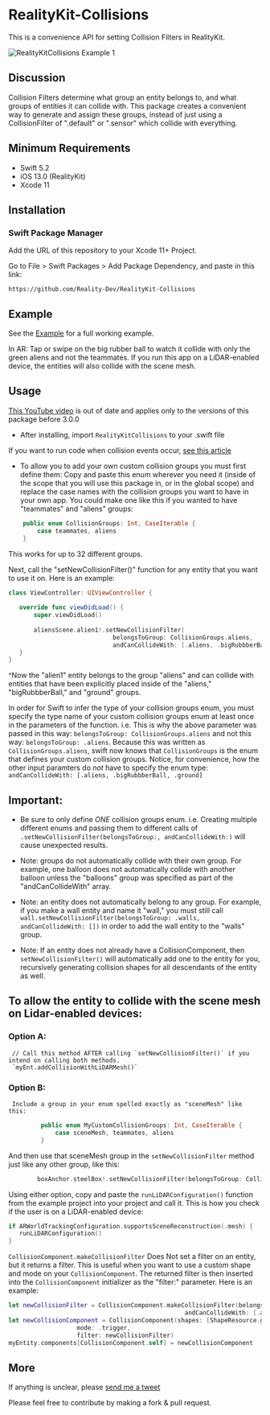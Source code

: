 #  RealityKit-Collisions

This is a convenience API for setting Collision Filters in RealityKit. 


![RealityKitCollisions Example 1](media/CollisionFilters.gif)

## Discussion

Collision Filters determine what group an entity belongs to, and what groups of entities it can collide with. 
This package creates a convenient way to generate and assign these groups, instead of just using a CollisionFilter of ".default" or ".sensor" which collide with everything.

## Minimum Requirements
  - Swift 5.2
  - iOS 13.0 (RealityKit)
  - Xcode 11
  
  ## Installation

  ### Swift Package Manager

  Add the URL of this repository to your Xcode 11+ Project.

  Go to File > Swift Packages > Add Package Dependency, and paste in this link:

`https://github.com/Reality-Dev/RealityKit-Collisions`


## Example
See the [Example](./RealityKit-Collisions-Example) for a full working example.

In AR: Tap or swipe on the big rubber ball to watch it collide with only the green aliens and not the teammates.
If you run this app on a LiDAR-enabled device, the entities will also collide with the scene mesh.




## Usage

[This YouTube video](https://youtu.be/Pit-Dn8WvN8) is out of date and applies only to the versions of this package before 3.0.0

- After installing, import `RealityKitCollisions` to your .swift file

If you want to run code when collision events occur, [see this article](https://realitydev.medium.com/realitykit-easier-collision-groups-818b07508c4c)


- To allow you to add your own custom collision groups you must first define them:
Copy and paste this enum wherever you need it (inside of the scope that you will use this package in, or in the global scope) and replace the case names with the collision groups you want to have in your own app. You could make one like this if you wanted to have "teammates" and "aliens" groups:
``` swift
    public enum CollisionGroups: Int, CaseIterable {
        case teammates, aliens
    }
```
This works for up to 32 different groups.

 Next, call the "setNewCollisionFilter()" function for any entity that you want to use it on.
 Here is an example:
 
 ``` swift
 class ViewController: UIViewController {
    
    override func viewDidLoad() {
        super.viewDidLoad()
        
        aliensScene.alien1!.setNewCollisionFilter(
                              belongsToGroup: CollisionGroups.aliens,
                              andCanCollideWith: [.aliens, .bigRubbberBall, .ground])
    }
}
```

^Now the "alien1" entity belongs to the group "aliens" and can collide with entities that have been explicitly placed inside of the "aliens," "bigRubbberBall," and "ground" groups.

In order for Swift to infer the type of your collision groups enum, you must specify the type name of your custom collision groups enum at least once in the parameters of the function.
i.e. This is why the above parameter was passed in this way:
        `belongsToGroup: CollisionGroups.aliens`
    and not this way:
        `belongsToGroup: .aliens`.
Because this was written as `CollisionGroups.aliens`, swift now knows that `CollisionGroups` is the enum that defines your custom collision groups.
Notice, for convenience, how the other input paramters do *not* have to specify the enum type:
     `andCanCollideWith: [.aliens, .bigRubbberBall, .ground]`
     
## Important:

- Be sure to only define *ONE* collision groups enum. i.e. Creating multiple different enums and passing them to different calls of `.setNewCollisionFilter(belongsToGroup:,
                              andCanCollideWith:)` will cause unexpected results.

- Note: groups do not automatically collide with their own group. For example, one balloon does not automatically collide with another balloon unless the "balloons" group was specified as part of the "andCanCollideWith" array.

- Note: an entity does not automatically belong to any group. For example, if you make a wall entity and name it "wall," you must still call  `wall.setNewCollisionFilter(belongsToGroup: .walls, andCanCollideWith: [])` in order to add the wall entity to the "walls" group.

- Note: If an entity does not already have a CollisionComponent, then `setNewCollisionFilter()` will automatically add one to the entity for you, recursively generating collision shapes for all descendants of the entity as well.


## To allow the entity to collide with the scene mesh on Lidar-enabled devices:
### Option A:
     // Call this method AFTER calling `setNewCollisionFilter()` if you intend on calling both methods.
     `myEnt.addCollisionWithLiDARMesh()`
 
 ### Option B:
     Include a group in your enum spelled exactly as "sceneMesh" like this:
``` swift
         public enum MyCustomCollisionGroups: Int, CaseIterable {
             case sceneMesh, teammates, aliens
         }
```
And then use that sceneMesh group in the `setNewCollisionFilter` method just like any other group, like this:
``` swift
        boxAnchor.steelBox!.setNewCollisionFilter(belongsToGroup: CollisionGroups.teammates, andCanCollideWith: [.sceneMesh, .aliens])
```
Using either option, copy and paste the `runLiDARConfiguration()` function from the example project into your project and call it.
This is how you check if the user is on a LiDAR-enabled device:
``` swift
if ARWorldTrackingConfiguration.supportsSceneReconstruction(.mesh) {
   runLiDARConfiguration()
}
```



`CollisionComponent.makeCollisionFilter` Does Not set a filter on an entity, but it returns a filter. This is useful when you want to use a custom shape and mode on your `CollisionComponent`. The returned filter is then inserted into the `CollisionComponent` initializer as the "filter:" parameter.
Here is an example:
``` swift
let newCollisionFilter = CollisionComponent.makeCollisionFilter(belongsToGroup: CollisionGroups.teammates,
                                                 andCanCollideWith: [.aliens, .ground,.bigRubbberBall])
let newCollisionComponent = CollisionComponent(shapes: [ShapeResource.generateBox(size: .one)],
                   mode: .trigger,
                   filter: newCollisionFilter)
myEntity.components[CollisionComponent.self] = newCollisionComponent
```


## More

If anything is unclear, please [send me a tweet](https://twitter.com/gmj4k)

Please feel free to contribute by making a fork & pull request.
